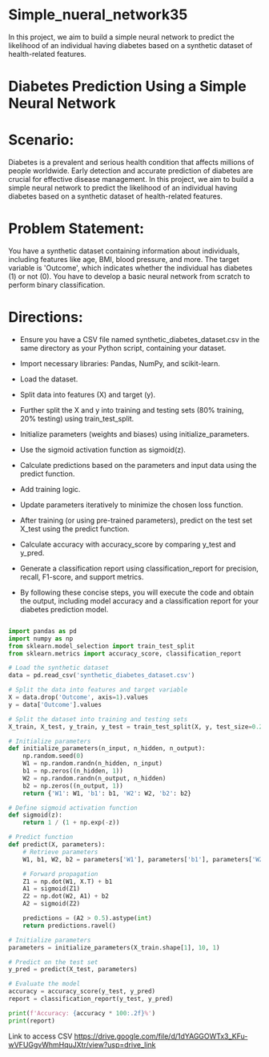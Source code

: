 # Simple_nueral_network35
In this project, we aim to build a simple neural network to predict the likelihood of an individual having diabetes based on a synthetic dataset of health-related features.

# Diabetes Prediction Using a Simple Neural Network
# Scenario:
Diabetes is a prevalent and serious health condition that affects millions of people worldwide. Early detection and accurate prediction of diabetes are crucial for effective disease management. In this project, we aim to build a simple neural network to predict the likelihood of an individual having diabetes based on a synthetic dataset of health-related features.

# Problem Statement:
You have a synthetic dataset containing information about individuals, including features like age, BMI, blood pressure, and more. The target variable is 'Outcome', which indicates whether the individual has diabetes (1) or not (0). You have to develop a basic neural network from scratch to perform binary classification.

# Directions:
- Ensure you have a CSV file named synthetic_diabetes_dataset.csv in the same directory as your Python script, containing your dataset.

- Import necessary libraries: Pandas, NumPy, and scikit-learn.

- Load the dataset.

- Split data into features (X) and target (y).

- Further split the X and y into training and testing sets (80% training, 20% testing) using train_test_split.

- Initialize parameters (weights and biases) using initialize_parameters.

- Use the sigmoid activation function as sigmoid(z).

- Calculate predictions based on the parameters and input data using the predict function.

- Add training logic.

- Update parameters iteratively to minimize the chosen loss function.

- After training (or using pre-trained parameters), predict on the test set X_test using the predict function.

- Calculate accuracy with accuracy_score by comparing y_test and y_pred.

- Generate a classification report using classification_report for precision, recall, F1-score, and support metrics.

- By following these concise steps, you will execute the code and obtain the output, including model accuracy and a classification report for your diabetes prediction model.

``` python

import pandas as pd
import numpy as np
from sklearn.model_selection import train_test_split
from sklearn.metrics import accuracy_score, classification_report

# Load the synthetic dataset
data = pd.read_csv('synthetic_diabetes_dataset.csv')

# Split the data into features and target variable
X = data.drop('Outcome', axis=1).values
y = data['Outcome'].values

# Split the dataset into training and testing sets
X_train, X_test, y_train, y_test = train_test_split(X, y, test_size=0.2, random_state=0)

# Initialize parameters
def initialize_parameters(n_input, n_hidden, n_output):
    np.random.seed(0)
    W1 = np.random.randn(n_hidden, n_input)
    b1 = np.zeros((n_hidden, 1))
    W2 = np.random.randn(n_output, n_hidden)
    b2 = np.zeros((n_output, 1))
    return {'W1': W1, 'b1': b1, 'W2': W2, 'b2': b2}

# Define sigmoid activation function
def sigmoid(z):
    return 1 / (1 + np.exp(-z))

# Predict function
def predict(X, parameters):
    # Retrieve parameters
    W1, b1, W2, b2 = parameters['W1'], parameters['b1'], parameters['W2'], parameters['b2']

    # Forward propagation
    Z1 = np.dot(W1, X.T) + b1
    A1 = sigmoid(Z1)
    Z2 = np.dot(W2, A1) + b2
    A2 = sigmoid(Z2)

    predictions = (A2 > 0.5).astype(int)
    return predictions.ravel()

# Initialize parameters
parameters = initialize_parameters(X_train.shape[1], 10, 1)

# Predict on the test set
y_pred = predict(X_test, parameters)

# Evaluate the model
accuracy = accuracy_score(y_test, y_pred)
report = classification_report(y_test, y_pred)

print(f'Accuracy: {accuracy * 100:.2f}%')
print(report)
```
Link to access CSV
https://drive.google.com/file/d/1dYAGGOWTx3_KFu-wVFUGgvWhmHquJXtr/view?usp=drive_link
```


